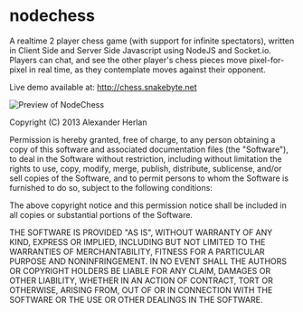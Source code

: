 nodechess
=========

A realtime 2 player chess game (with support for infinite spectators), written in Client Side and Server Side Javascript using NodeJS and Socket.io.   Players can chat, and see the other player's chess pieces move pixel-for-pixel in real time, as they contemplate moves against their opponent.

Live demo available at:  http://chess.snakebyte.net

![Preview of NodeChess](http://i.imgur.com/tjnKP.jpg "NodeChess Preview")


Copyright (C) 2013 Alexander Herlan

Permission is hereby granted, free of charge, to any person obtaining a copy of this software and associated documentation files (the "Software"), to deal in the Software without restriction, including without limitation the rights to use, copy, modify, merge, publish, distribute, sublicense, and/or sell copies of the Software, and to permit persons to whom the Software is furnished to do so, subject to the following conditions:

The above copyright notice and this permission notice shall be included in all copies or substantial portions of the Software.

THE SOFTWARE IS PROVIDED "AS IS", WITHOUT WARRANTY OF ANY KIND, EXPRESS OR IMPLIED, INCLUDING BUT NOT LIMITED TO THE WARRANTIES OF MERCHANTABILITY, FITNESS FOR A PARTICULAR PURPOSE AND NONINFRINGEMENT. IN NO EVENT SHALL THE AUTHORS OR COPYRIGHT HOLDERS BE LIABLE FOR ANY CLAIM, DAMAGES OR OTHER LIABILITY, WHETHER IN AN ACTION OF CONTRACT, TORT OR OTHERWISE, ARISING FROM, OUT OF OR IN CONNECTION WITH THE SOFTWARE OR THE USE OR OTHER DEALINGS IN THE SOFTWARE.